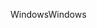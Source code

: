 <span data-ttu-id="feebd-101">Windows</span><span class="sxs-lookup"><span data-stu-id="feebd-101">Windows</span></span>